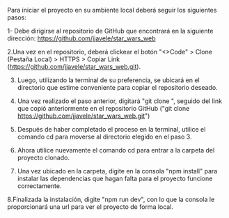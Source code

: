 Para iniciar el proyecto en su ambiente local deberá seguir los siguientes pasos:

1- Debe dirigirse al repositorio de GitHub que encontrará en la siguiente dirección:
https://github.com/jjavele/star_wars_web

2.Una vez en el repositorio, deberá clickear el botón "<>Code" > Clone (Pestaña Local) > HTTPS > Copiar Link (https://github.com/jjavele/star_wars_web.git).

3. Luego, utilizando la terminal de su preferencia, se ubicará en el directorio que estime conveniente para copiar el repositorio deseado.

4. Una vez realizado el paso anterior, digitará "git clone ", seguido del link que copió anteriormente en el repositorio GitHub ("git clone https://github.com/jjavele/star_wars_web.git")

5. Después de haber completado el proceso en la terminal, utilice el comando cd para moverse al directorio elegido en el paso 3.

6. Ahora utilice nuevamente el comando cd para entrar a la carpeta del proyecto clonado.

7. Una vez ubicado en la carpeta, digite en la consola "npm install" para instalar las dependencias que hagan falta para el proyecto funcione correctamente.

8.Finalizada la instalación, digite "npm run dev", con lo que la consola le proporcionará una url para ver el proyecto de forma local.



